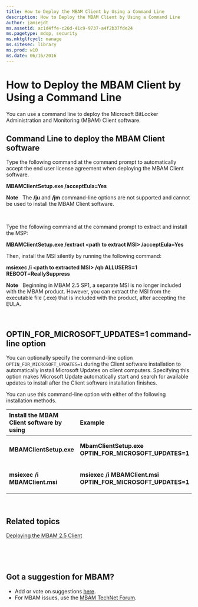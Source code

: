 ```yaml
---
title: How to Deploy the MBAM Client by Using a Command Line
description: How to Deploy the MBAM Client by Using a Command Line
author: jamiejdt
ms.assetid: ac1d4ffe-c26d-41c9-9737-a4f2b37fde24
ms.pagetype: mdop, security
ms.mktglfcycl: manage
ms.sitesec: library
ms.prod: w10
ms.date: 06/16/2016
---
```



# How to Deploy the MBAM Client by Using a Command Line


You can use a command line to deploy the Microsoft BitLocker Administration and Monitoring (MBAM) Client software.

## Command Line to deploy the MBAM Client software


Type the following command at the command prompt to automatically accept the end user license agreement when deploying the MBAM Client software.

**MBAMClientSetup.exe /acceptEula=Yes**

**Note**  
The **/ju** and **/jm** command-line options are not supported and cannot be used to install the MBAM Client software.

 

Type the following command at the command prompt to extract and install the MSP:

**MBAMClientSetup.exe /extract &lt;path to extract MSI&gt; /acceptEula=Yes**

Then, install the MSI silently by running the following command:

**msiexec /i &lt;path to extracted MSI&gt; /qb ALLUSERS=1 REBOOT=ReallySuppress**

**Note**  
Beginning in MBAM 2.5 SP1, a separate MSI is no longer included with the MBAM product. However, you can extract the MSI from the executable file (.exe) that is included with the product, after accepting the EULA.

 

## <a href="" id="optin-for-microsoft-updates-1-command-line-option"></a>OPTIN\_FOR\_MICROSOFT\_UPDATES=1 command-line option


You can optionally specify the command-line option `OPTIN_FOR_MICROSOFT_UPDATES=1` during the Client software installation to automatically install Microsoft Updates on client computers. Specifying this option makes Microsoft Update automatically start and search for available updates to install after the Client software installation finishes.

You can use this command-line option with either of the following installation methods.

<table>
<colgroup>
<col width="50%" />
<col width="50%" />
</colgroup>
<thead>
<tr class="header">
<th align="left">Install the MBAM Client software by using</th>
<th align="left">Example</th>
</tr>
</thead>
<tbody>
<tr class="odd">
<td align="left"><p><strong>MBAMClientSetup.exe</strong></p></td>
<td align="left"><p><strong>MbamClientSetup.exe OPTIN_FOR_MICROSOFT_UPDATES=1</strong></p></td>
</tr>
<tr class="even">
<td align="left"><p><strong>msiexec /i MBAMClient.msi</strong></p></td>
<td align="left"><p><strong>msiexec /i MBAMClient.msi OPTIN_FOR_MICROSOFT_UPDATES=1</strong></p></td>
</tr>
</tbody>
</table>

 


## Related topics


[Deploying the MBAM 2.5 Client](deploying-the-mbam-25-client.md)

 

 
## Got a suggestion for MBAM?
- Add or vote on suggestions [here](http://mbam.uservoice.com/forums/268571-microsoft-bitlocker-administration-and-monitoring). 
- For MBAM issues, use the [MBAM TechNet Forum](https://social.technet.microsoft.com/Forums/home?forum=mdopmbam).




